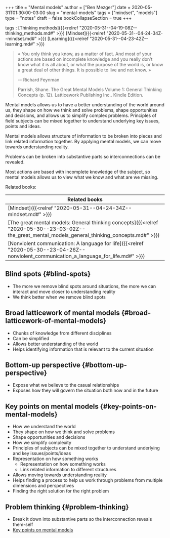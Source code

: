 +++
title = "Mental models"
author = ["Ben Mezger"]
date = 2020-05-31T01:30:00-03:00
slug = "mental-models"
tags = ["mindset", "models"]
type = "notes"
draft = false
bookCollapseSection = true
+++

tags
: [Thinking methods]({{<relref "2020-05-31--04-19-08Z--thinking_methods.md#" >}}) [Mindset]({{<relref "2020-05-31--04-24-34Z--mindset.md#" >}}) [Learning]({{<relref "2020-05-31--04-23-42Z--learning.md#" >}})

> « You only think you know, as a matter of fact. And most of your actions are
> based on incomplete knowledge and you really don’t know what it is all about, or
> what the purpose of the world is, or know a great deal of other things. It is
> possible to live and not know. »
>
> -- Richard Feynman
>
> Parrish, Shane. The Great Mental Models Volume 1: General Thinking Concepts (p.
> 12). Latticework Publishing Inc.. Kindle Edition.

Mental models allows us to have a better understanding of the world around us,
they shape on how we think and solve problems, shape opportunities and
decisions, and allows us to simplify complex problems. Principles of field
subjects can be mixed together to understand underlying key issues, points and
ideas.

Mental models allows structure of information to be broken into pieces and link
related information together. By applying mental models, we can move towards
understanding reality.

Problems can be broken into substantive parts so interconnections can be
revealed.

Most actions are based with incomplete knowledge of the subject, so mental
models allows us to view what we know and what are we missing.

Related books:

| Related books                                                                                                                                      |
|----------------------------------------------------------------------------------------------------------------------------------------------------|
| [Mindset]({{<relref "2020-05-31--04-24-34Z--mindset.md#" >}})                                                                                      |
| [The great mental models: General thinking concepts]({{<relref "2020-05-30--23-03-02Z--the_great_mental_models_general_thinking_concepts.md#" >}}) |
| [Nonviolent communication: A language for life]({{<relref "2020-05-30--23-04-26Z--nonviolent_communication_a_language_for_life.md#" >}})           |


## Blind spots {#blind-spots}

-   The more we remove blind spots around situations, the more we can interact and
    move closer to understanding reality
-   We think better when we remove blind spots


## Broad latticework of mental models {#broad-latticework-of-mental-models}

-   Chunks of knowledge from different disciplines
-   Can be simplified
-   Allows better understanding of the world
-   Helps identifying information that is relevant to the current situation


## Bottom-up perspective {#bottom-up-perspective}

-   Expose what we believe to the casual relationships
-   Exposes how they will govern the situation both now and in the future


## Key points on mental models {#key-points-on-mental-models}

-   How we understand the world
-   They shape on how we think and solve problems
-   Shape opportunities and decisions
-   How we simplify complexity
-   Principles of subjects can be mixed together to understand underlying and key
    issues/points/ideas
-   Representation on how something works
    -   Representation on how something works
    -   Link related information to different structures
-   Allows moving towards understanding reality
-   Helps finding a process to help us work through problems from multiple
    dimensions and perspectives
-   Finding the right solution for the right problem


## Problem thinking {#problem-thinking}

-   Break it down into substantive parts so the interconnection reveals them-self
-   [Key points on mental models](#key-points-on-mental-models)
